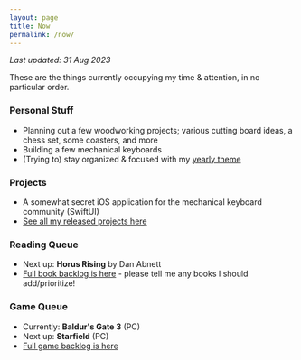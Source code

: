 ```yaml
---
layout: page
title: Now
permalink: /now/
---
```


*Last updated: 31 Aug 2023*

These are the things currently occupying my time & attention, in no particular order.

### Personal Stuff

- Planning out a few woodworking projects; various cutting board ideas, a chess set, some coasters, and more
- Building a few mechanical keyboards
- (Trying to) stay organized & focused with my [yearly theme](/year-of-sustenance)

### Projects

- A somewhat secret iOS application for the mechanical keyboard community (SwiftUI)
- [See all my released projects here](/projects)

### Reading Queue

- Next up: **Horus Rising** by Dan Abnett
- [Full book backlog is here][books] - please tell me any books I should add/prioritize!

### Game Queue

- Currently: **Baldur's Gate 3** (PC)
- Next up: **Starfield** (PC)
- [Full game backlog is here][games]

[books]: https://docs.google.com/spreadsheets/d/1-1PcHF6xzFKTaTvxnfjm6bVgo4pd5yIr3nbxsbckoFo/edit?usp=sharing
[games]: https://docs.google.com/spreadsheets/d/1zg-SOYI8DlH-ibSNslfPtq0xJB4sEMb_7OHKbq2qclk/edit?usp=sharing
